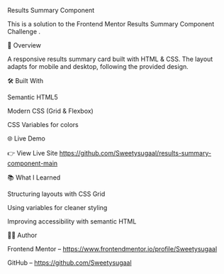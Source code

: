 Results Summary Component

This is a solution to the Frontend Mentor Results Summary Component Challenge
.

🚀 Overview

A responsive results summary card built with HTML & CSS. The layout adapts for mobile and desktop, following the provided design.

🛠️ Built With

Semantic HTML5

Modern CSS (Grid & Flexbox)

CSS Variables for colors

🌐 Live Demo

👉 View Live Site
https://github.com/Sweetysugaal/results-summary-component-main

📚 What I Learned

Structuring layouts with CSS Grid

Using variables for cleaner styling

Improving accessibility with semantic HTML

👩‍💻 Author

Frontend Mentor – https://www.frontendmentor.io/profile/Sweetysugaal

GitHub – https://github.com/Sweetysugaal

